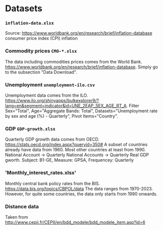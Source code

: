 # Datasets
### `inflation-data.xlsx`
Source: https://www.worldbank.org/en/research/brief/inflation-database 
consumer price index (CPI) inflation

### Commodity prices `CMO-*.xlsx`
The data including commodities prices comes from the World Bank. https://www.worldbank.org/en/research/brief/inflation-database. Simply go to the subsection "Data Download".

### Unemployment `unemployment-ilo.csv`
Unemployment data comes from the ILO. https://www.ilo.org/shinyapps/bulkexplorer9/?lang=en&segment=indicator&id=UNE_2EAP_SEX_AGE_RT_A. Filter Sex="Total", Age="Aggregate Bands: Total", Datasets="Unemployment rate by sex and age (%) - Quarterly", Pivot Items="Country".

### GDP `GDP-growth.xlsx`
Quarterly GDP growth data comes from OECD. https://stats.oecd.org/index.aspx?queryid=350#
A subset of countries already have data from 1960. Most other countries at least from 1990. National Account -> Quarterly National Accounts -> Quarterly Real GDP gworth. Subject: B1-GE, Measure: GPSA, Frequencey: Quarterly

### 'Monthly_interest_rates.xlsx'
Monthly central bank policy rates from the BIS. https://data.bis.org/topics/CBPOL/data
The data ranges from 1970-2023. However, for quite some countries, the data only starts from 1990 onwards.

### Distance data
Taken from http://www.cepii.fr/CEPII/en/bdd_modele/bdd_modele_item.asp?id=6
